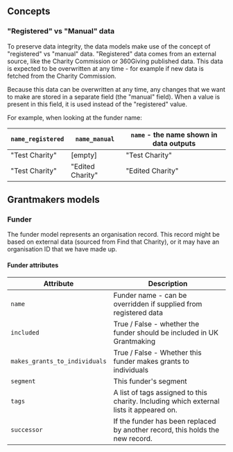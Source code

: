 ## Concepts

### "Registered" vs "Manual" data

To preserve data integrity, the data models make use of the concept of "registered" vs "manual" data. "Registered" data
comes from an external source, like the Charity Commission or 360Giving published data. This data is expected to be
overwritten at any time - for example if new data is fetched from the Charity Commission.

Because this data can be overwritten at any time, any changes that we want to make are stored in a separate field (the "manual" field). When a value is present in this field, it is used instead of the "registered" value.

For example, when looking at the funder name:

| `name_registered` | `name_manual`    | `name` - the name shown in data outputs |
| ----------------- | ---------------- | --------------------------------------- |
| "Test Charity"    | [empty]          | "Test Charity"                          |
| "Test Charity"    | "Edited Charity" | "Edited Charity"                        |

## Grantmakers models

### Funder

The funder model represents an organisation record. This record might be based on external data (sourced from Find that Charity), or it may have an organisation ID that we have made up.

#### Funder attributes

| Attribute                     | Description                                                                             |
| ----------------------------- | --------------------------------------------------------------------------------------- |
| `name`                        | Funder name - can be overridden if supplied from registered data                        |
| `included`                    | True / False - whether the funder should be included in UK Grantmaking                  |
| `makes_grants_to_individuals` | True / False - Whether this funder makes grants to individuals                          |
| `segment`                     | This funder's segment                                                                   |
| `tags`                        | A list of tags assigned to this charity. Including which external lists it appeared on. |
| `successor`                   | If the funder has been replaced by another record, this holds the new record.           |
